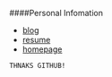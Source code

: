 ####Personal Infomation
* [blog](https://github.com/whps/whps.github.io/issues)
* [resume](https://github.com/whps/whps.github.io/blob/master/Resume.md)
* [homepage](http://whps.github.io)
```
THNAKS GITHUB!
```
